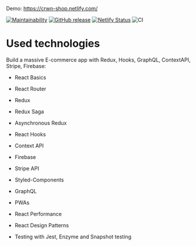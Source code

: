 Demo: https://crwn-shop.netlify.com/

[![Maintainability](https://api.codeclimate.com/v1/badges/fd3d29abddfa76f09368/maintainability)](https://codeclimate.com/github/Shramkoweb/crwn-clothing/maintainability)
[![GitHub release](https://img.shields.io/github/package-json/v/Shramkoweb/crwn-clothing)](https://GitHub.com/Shramkoweb/crwn-clothing)
[![Netlify Status](https://api.netlify.com/api/v1/badges/286ca176-e01d-4764-bd5b-6db8ef9c4966/deploy-status)](https://app.netlify.com/sites/crwn-shop/deploys)
![CI](https://github.com/Shramkoweb/crwn-clothing/workflows/CI/badge.svg)

# Used technologies

Build a massive E-commerce app with Redux, Hooks, GraphQL, ContextAPI, Stripe, Firebase:

- React Basics

- React Router

- Redux

- Redux Saga

- Asynchronous Redux

- React Hooks

- Context API

- Firebase

- Stripe API

- Styled-Components

- GraphQL

- PWAs

- React Performance

- React Design Patterns

- Testing with Jest, Enzyme and Snapshot testing
